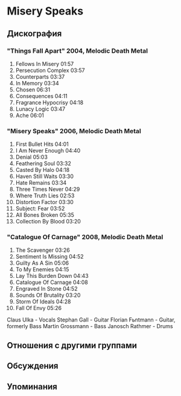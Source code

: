 # Misery Speaks



## Дискография

### "Things Fall Apart" 2004, Melodic Death Metal

1. Fellows In Misery 01:57  
2. Persecution Complex 03:57  
3. Counterparts 03:37  
4. In Memory 03:34  
5. Chosen 06:31  
6. Consequences 04:11  
7. Fragrance Hypocrisy 04:18  
8. Lunacy Logic 03:47  
9. Ache 06:01

### "Misery Speaks" 2006, Melodic Death Metal

1. First Bullet Hits 04:01  
2. I Am Never Enough 04:40  
3. Denial 05:03  
4. Feathering Soul 03:32  
5. Casted By Halo 04:18  
6. Haven Still Waits 03:30  
7. Hate Remains 03:34  
8. Three Times Never 04:29  
9. Where Truth Lies 02:53  
10. Distortion Factor 03:30  
11. Subject: Fear 03:52  
12. All Bones Broken 05:35  
13. Collection By Blood 03:20

### "Catalogue Of Carnage" 2008, Melodic Death Metal

1. The Scavenger 03:26  
2. Sentiment Is Missing 04:52  
3. Guilty As A Sin 05:06  
4. To My Enemies 04:15  
5. Lay This Burden Down 04:43  
6. Catalogue Of Carnage 04:08  
7. Engraved In Stone 04:52  
8. Sounds Of Brutality 03:20  
9. Storm Of Ideals 04:28  
10. Fall Of Envy 05:26


Claus Ulka - Vocals
Stephan Gall - Guitar 
Florian Fьntmann - Guitar, formerly Bass 
Martin Grossmann - Bass
Janosch Rathmer - Drums


## Отношения с другими группами


## Обсуждения


## Упоминания

